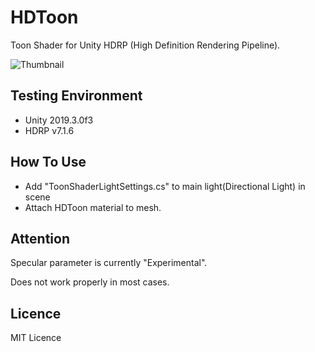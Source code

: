 # HDToon
Toon Shader for Unity HDRP (High Definition Rendering Pipeline).

![Thumbnail](https://github.com/togucchi/HDToon/blob/thumbnails/thumbnail2.png)

## Testing Environment
- Unity 2019.3.0f3
- HDRP v7.1.6

## How To Use
- Add "ToonShaderLightSettings.cs" to main light(Directional Light) in scene
- Attach HDToon material to mesh.

## Attention

Specular parameter is currently "Experimental".

Does not work properly in most cases.

## Licence
MIT Licence
